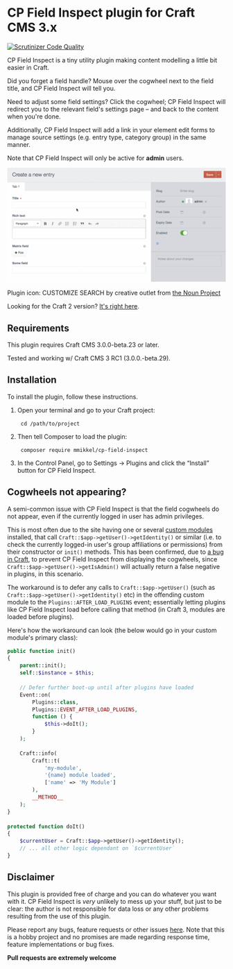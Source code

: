 # CP Field Inspect plugin for Craft CMS 3.x

[![Scrutinizer Code Quality](https://scrutinizer-ci.com/g/mmikkel/CpFieldInspect-Craft/badges/quality-score.png?b=master)](https://scrutinizer-ci.com/g/mmikkel/CpFieldInspect-Craft/?branch=master)

CP Field Inspect is a tiny utility plugin making content modelling a little bit easier in Craft.  

Did you forget a field handle? Mouse over the cogwheel next to the field title, and CP Field Inspect will tell you.  

Need to adjust some field settings? Click the cogwheel; CP Field Inspect will redirect you to the relevant field's settings page – and back to the content when you're done.  

Additionally, CP Field Inspect will add a link in your element edit forms to manage source settings (e.g. entry type, category group) in the same manner.  

Note that CP Field Inspect will only be active for **admin** users.  

![Easily inspect field handles and edit fields](resources/img/ihvhsZbIRw.gif)

Plugin icon: CUSTOMIZE SEARCH by creative outlet from [the Noun Project](https://thenounproject.com)  

Looking for the Craft 2 version? [It's right here](https://github.com/mmikkel/CpFieldLinks-Craft).

## Requirements

This plugin requires Craft CMS 3.0.0-beta.23 or later.

Tested and working w/ Craft CMS 3 RC1 (3.0.0.-beta.29).

## Installation

To install the plugin, follow these instructions.

1. Open your terminal and go to your Craft project:

        cd /path/to/project

2. Then tell Composer to load the plugin:

        composer require mmikkel/cp-field-inspect

3. In the Control Panel, go to Settings → Plugins and click the “Install” button for CP Field Inspect.

## Cogwheels not appearing?

A semi-common issue with CP Field Inspect is that the field cogwheels do not appear, even if the currently logged in user has admin privileges. 

This is most often due to the site having one or several [custom modules](https://docs.craftcms.com/v3/extend/module-guide.html) installed, that call `Craft::$app->getUser()->getIdentity()` or similar (i.e. to check the currently logged-in user's group affiliations or permissions) from their constructor or `init()` methods. This has been confirmed, due to [a bug in Craft](https://github.com/craftcms/cms/issues/2473), to prevent CP Field Inspect from displaying the cogwheels, since `Craft::$app->getUser()->getIsAdmin()` will actually return a false negative in plugins, in this scenario.  

The workaround is to defer any calls to `Craft::$app->getUser()` (such as `Craft::$app->getUser()->getIdentity()` etc) in the offending custom module to the `Plugins::AFTER_LOAD_PLUGINS` event; essentially letting plugins like CP Field Inspect load before calling that method (in Craft 3, modules are loaded before plugins).  

Here's how the workaround can look (the below would go in your custom module's primary class):

```php
public function init()
{
    parent::init();
    self::$instance = $this;

    // Defer further boot-up until after plugins have loaded
    Event::on(
        Plugins::class,
        Plugins::EVENT_AFTER_LOAD_PLUGINS,
        function () {
            $this->doIt();
        }
    );

    Craft::info(
        Craft::t(
            'my-module',
            '{name} module loaded',
            ['name' => 'My Module']
        ),
        __METHOD__
    );
}

protected function doIt()
{
    $currentUser = Craft::$app->getUser()->getIdentity();
    // ... all other logic dependant on `$currentUser`
}
```

## Disclaimer

This plugin is provided free of charge and you can do whatever you want with it. CP Field Inspect is _very_ unlikely to mess up your stuff, but just to be clear: the author is not responsible for data loss or any other problems resulting from the use of this plugin.

Please report any bugs, feature requests or other issues [here](https://github.com/mmikkel/CpFieldInspect-Craft/issues). Note that this is a hobby project and no promises are made regarding response time, feature implementations or bug fixes.

**Pull requests are extremely welcome**




